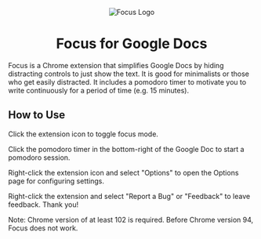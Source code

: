 <p align='center'>
  <img src='https://raw.githubusercontent.com/JoelGrayson/focus/main/icons/on-48.png?token=GHSAT0AAAAAAB4ZPD5BSXS6YGVNADXFTYVQY5K7R4A' alt='Focus Logo' />
  <h1 align="center">Focus for Google Docs</h1>
</p>

Focus is a Chrome extension that simplifies Google Docs by hiding distracting controls to just show the text. It is good for minimalists or those who get easily distracted. It includes a pomodoro timer to motivate you to write continuously for a period of time (e.g. 15 minutes).

## How to Use
Click the extension icon to toggle focus mode.

Click the pomodoro timer in the bottom-right of the Google Doc to start a pomodoro session.

Right-click the extension icon and select "Options" to open the Options page for configuring settings.

Right-click the extension and select "Report a Bug" or "Feedback" to leave feedback. Thank you!

Note: Chrome version of at least 102 is required. Before Chrome version 94, Focus does not work.
